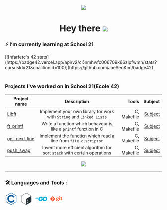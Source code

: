 <div id="header" align="center">
  <img src="https://media.giphy.com/media/xVRRDVP6lqtNQJrzN7/giphy.gif" width="650"/>
</div>

<h1 align="center">
  Hey there
  <img src="https://media.giphy.com/media/hvRJCLFzcasrR4ia7z/giphy.gif" width="25px"/>
</h1>

### ⚡ I’m currently learning at School 21
<div markdown="1">
[![nfarfetc's 42 stats](https://badge42.vercel.app/api/v2/cl5nmhwfc006709k66zlpfwmn/stats?cursusId=21&coalitionId=100)](https://github.com/JaeSeoKim/badge42)
</div>

### <br> Projects I've worked on in School 21(Ecole 42) </br>
| Project name      | Description                | Tools   | Subject |
| ------------- |:------------------------:| --------------:| ---------:|
|[Libft](https://github.com/MKKurbandibirov/Libft)| Implement your own library for work with ```String``` and ```Linked Lists```| C, Makefile |[Subject](https://github.com/MKKurbandibirov/Libft/blob/master/Subject.pdf)|
|[ft_printf](https://github.com/MKKurbandibirov/ft_printf/tree/master)| Write a function which behavour is like a ```printf``` function in C| C, Makefile|[Subject](https://github.com/MKKurbandibirov/ft_printf/blob/master/Subject.pdf)|
|[get_next_line](https://github.com/MKKurbandibirov/get_next_line/tree/master)| Implement the function which read a line from ```file discriptor```|C, Makefile|[Subject](https://github.com/MKKurbandibirov/get_next_line/blob/master/Subject.pdf)|
|[push_swap](https://github.com/MKKurbandibirov/push_swap)| Invent more efficient algorithm for sort ```stack``` with certain operations| C, Makefile|[Subject](https://github.com/MKKurbandibirov/push_swap/blob/master/Subject.pdf)|


<!-- [![Top Langs](https://github-readme-stats.vercel.app/api/top-langs/?username=MKKurbandibirov&langs_count=5&layout=compact)](https://github.com/anuraghazra/github-readme-stats) -->

<!-- ![Anurag's GitHub stats](https://github-readme-stats.vercel.app/api?username=MKKurbandibirov&show_icons=true&theme=radical) -->

<!-- <a href="https://github.com/anuraghazra/github-readme-stats">
  <img align="center" src="https://github-readme-stats.vercel.app/api/top-langs/?username=MKKurbandibirov&langs_count=5&layout=compact)](https://github.com/anuraghazra/github-readme-stats" /> -->
</a>
<!-- <a href="https://github.com/anuraghazra/convoychat">
  <img align="center" src="https://github-readme-stats.vercel.app/api?username=MKKurbandibirov&show_icons=true&theme=radical" />
</a> -->

<div align="center">
  <img src="https://github-readme-stats.vercel.app/api/top-langs/?username=MKKurbandibirov&layout=compact)](https://github.com/anuraghazra/github-readme-stats"/>
</div>


---
### :hammer_and_wrench: Languages and Tools :
<div>
  <img src="https://github.com/devicons/devicon/blob/master/icons/c/c-line.svg" title="C" alt="C" width="40" height="40"/>&nbsp;
  <img src="https://github.com/devicons/devicon/blob/master/icons/bash/bash-original.svg" title="Bash" alt="Bash" width="40" height="40"/>&nbsp;
  <img src="https://github.com/devicons/devicon/blob/master/icons/go/go-original-wordmark.svg" title="Go" alt="Go" width="40" height="40"/>&nbsp;
  <img src="https://github.com/devicons/devicon/blob/master/icons/git/git-plain-wordmark.svg" title="Git" alt="Git" width="40" height="40"/>&nbsp;

</div>
